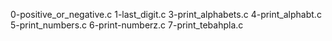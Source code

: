 0-positive_or_negative.c
1-last_digit.c
3-print_alphabets.c
4-print_alphabt.c
5-print_numbers.c
6-print-numberz.c
7-print_tebahpla.c
